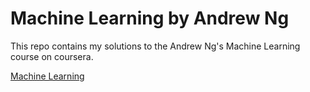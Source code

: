 # Machine Learning by Andrew Ng

This repo contains my solutions to the Andrew Ng's Machine Learning course on coursera.

[Machine Learning](https://www.coursera.org/learn/machine-learning)
